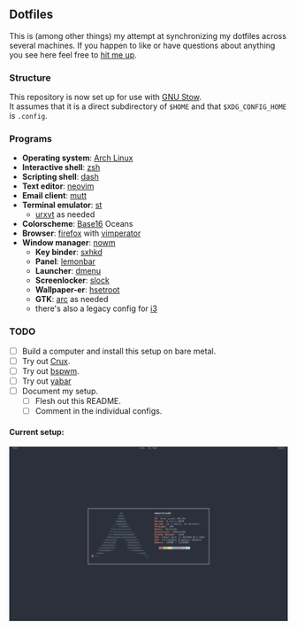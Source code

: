 ## Dotfiles

This is (among other things) my attempt at synchronizing my dotfiles across
several machines. If you happen to like or have questions about anything you
see here feel free to [hit me up](mailto:ehernandez@email.wm.edu).

### Structure

This repository is now set up for use with [GNU Stow]().  
It assumes that it is a direct subdirectory of `$HOME` and that `$XDG_CONFIG_HOME` is `.config`.

### Programs

- **Operating system**: [Arch Linux](http://archlinux.org)
- **Interactive shell**: [zsh](http://zsh.sourceforge.net/)
- **Scripting shell**: [dash](https://wiki.archlinux.org/index.php/Dash)
- **Text editor**: [neovim](http://neovim.io)
- **Email client**: [mutt](http://www.mutt.org/)
- **Terminal emulator**: [st](http://st.suckless.org)
	- [urxvt](http://software.schmorp.de/pkg/rxvt-unicode.html) as needed
- **Colorscheme**: [Base16](https://github.com/chriskempson/base16) Oceans
- **Browser**: [firefox](https://www.mozilla.org/firefox/) with [vimperator](http://www.vimperator.org/)
- **Window manager**: [nowm](http://github.com/syntactician/nowm)
	- **Key binder**: [sxhkd](https://github.com/baskerville/sxhkd)
	- **Panel**: [lemonbar](https://github.com/LemonBoy/bar)
	- **Launcher**: [dmenu](https://dmenu.suckless.org)
	- **Screenlocker**: [slock](https://tools.suckless.org/slock)
	- **Wallpaper-er**: [hsetroot](https://slackbuilds.org/repository/13.37/desktop/hsetroot/)
	- **GTK**: [arc](https://github.com/horst3180/arc-theme) as needed
	- there's also a legacy config for [i3](https://i3wm.org/)

### TODO

- [ ] Build a computer and install this setup on bare metal.
- [ ] Try out [Crux](http://crux.nu).
- [ ] Try out [bspwm](https://github.com/baskerville/bspwm).
- [ ] Try out [yabar](https://github.com/geommer/yabar)
- [ ] Document my setup.
	- [ ] Flesh out this README.
	- [ ] Comment in the individual configs.

#### Current setup:
![nowm on Arch](screen.png)
